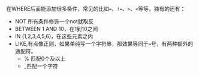 在WHERE后面能添加很多条件，常见的比如`=`、`!=`、`>`、`<`等等，独有的还有：
* NOT 所有条件修饰一个not就取反
* BETWEEN 1 AND 10，在1到10之间
* IN (1,2,3,4,5,6)，在这些元素之内
* LIKE,有点像正则，如果单纯写一个字符串，那效果等同于`=`号，有两种额外的通配符。
	*  % 匹配0个及以上
	* _匹配一个字符